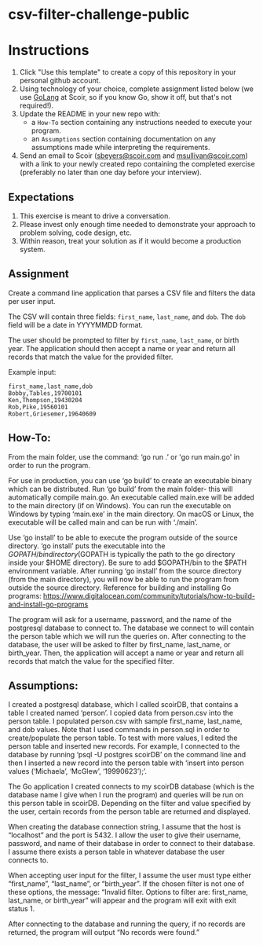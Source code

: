 # csv-filter-challenge-public
# Instructions
1. Click "Use this template" to create a copy of this repository in your personal github account. 
1. Using technology of your choice, complete assignment listed below (we use [GoLang](https://go.dev/) at Scoir, so if you know Go, show it off, but that's not required!).
1. Update the README in your new repo with:
    * a `How-To` section containing any instructions needed to execute your program.
    * an `Assumptions` section containing documentation on any assumptions made while interpreting the requirements.
1. Send an email to Scoir (sbeyers@scoir.com and msullivan@scoir.com) with a link to your newly created repo containing the completed exercise (preferably no later than one day before your interview).

## Expectations
1. This exercise is meant to drive a conversation. 
1. Please invest only enough time needed to demonstrate your approach to problem solving, code design, etc.
1. Within reason, treat your solution as if it would become a production system.

## Assignment
Create a command line application that parses a CSV file and filters the data per user input.

The CSV will contain three fields: `first_name`, `last_name`, and `dob`. The `dob` field will be a date in YYYYMMDD format.

The user should be prompted to filter by `first_name`, `last_name`, or birth year. The application should then accept a name or year and return all records that match the value for the provided filter. 

Example input:
```
first_name,last_name,dob
Bobby,Tables,19700101
Ken,Thompson,19430204
Rob,Pike,19560101
Robert,Griesemer,19640609
```

## How-To:
From the main folder, use the command: ‘go run .’ or 'go run main.go' in order to run the program.

For use in production, you can use ‘go build’ to create an executable binary which can be distributed. Run ‘go build’ from the main folder- this will automatically compile main.go. An executable called main.exe will be added to the main directory (if on Windows). You can run the executable on Windows by typing ‘main.exe’ in the main directory. On macOS or Linux, the executable will be called main and can be run with ‘./main’. 

Use ‘go install’ to be able to execute the program outside of the source directory. ‘go install’ puts the executable into the $GOPATH/bin directory ($GOPATH is typically the path to the go directory inside your $HOME directory). Be sure to add $GOPATH/bin to the $PATH environment variable. After running ‘go install’ from the source directory (from the main directory), you will now be able to run the program from outside the source directory.
Reference for building and installing Go programs: https://www.digitalocean.com/community/tutorials/how-to-build-and-install-go-programs 

The program will ask for a username, password, and the name of the postgresql database to connect to. The database we connect to will contain the person table which we will run the queries on. After connecting to the database, the user will be asked to filter by first_name, last_name, or birth_year. Then, the application will accept a name or year and return all records that match the value for the specified filter.


## Assumptions:
I created a postgresql database, which I called scoirDB, that contains a table I created named ‘person’. I copied data from person.csv into the person table. I populated person.csv with sample first_name, last_name, and dob values. Note that I used commands in person.sql in order to create/populate the person table. To test with more values, I edited the person table and inserted new records. For example, I connected to the database by running ‘psql -U postgres scoirDB’ on the command line and then I inserted a new record into the person table with ‘insert into person values (‘Michaela’, ‘McGlew’, ‘19990623’);’.

The Go application I created connects to my scoirDB database (which is the database name I give when I run the program) and queries will be run on this person table in scoirDB. Depending on the filter and value specified by the user, certain records from the person table are returned and displayed. 

When creating the database connection string, I assume that the host is “localhost” and the port is 5432. I allow the user to give their username, password, and name of their database in order to connect to their database. I assume there exists a person table in whatever database the user connects to.

When accepting user input for the filter, I assume the user must type either “first_name”, “last_name”, or “birth_year”. If the chosen filter is not one of these options, the message: “Invalid filter. Options to filter are: first_name, last_name, or birth_year” will appear and the program will exit with exit status 1. 

After connecting to the database and running the query, if no records are returned, the program will output “No records were found.”



